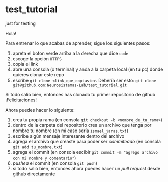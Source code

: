 # test_tutorial
just for testing

Hola!

Para entrenar lo que acabas de aprender, sigue los siguientes pasos:
1. apreta el boton verde arriba a la derecha que dice `code`
2. escoge la opción `HTTPS`
3. copia el link
4. abre una consola (o terminal) y anda a la carpeta local (en tu pc) donde quieres clonar este repo  
5. escribe `git clone <link_que_copiaste>`. Debería ser esto:
```git clone git@github.com:Neurosistemas-Lab/test_tutorial.git```

Si todo salió bien, entonces has clonado tu primer repositorio de github ¡Felicitaciones!

Ahora puedes hacer lo siguiente:
1. crea tu propia rama (en consola `git checkout -b <nombre_de_tu_rama>`)
2. dentro de la carpeta del repositorio crea un archivo que tenga por nombre tu nombre (en mi caso sería `ismael_jaras.txt`)
3. escribe algún mensaje interesante dentro del archivo
4. agrega el archivo que creaste para poder ser *commiteado* (en consola `git add tu_nombre.txt`)
5. agrega el commit (en consola escibir `git commit -m "agrego archivo con mi nombre y comentario"`)
6. *pushea* el commit (en consola `git push`)
7. si todo salió bien, entonces ahora puedes hacer un *pull request* desde github directamente
